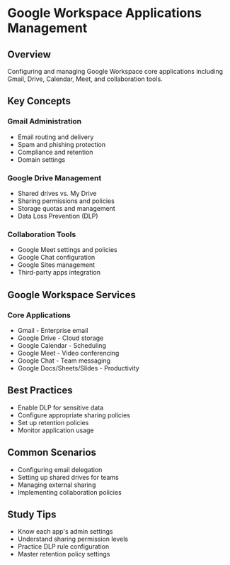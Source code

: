 # Google Workspace Applications Management

## Overview
Configuring and managing Google Workspace core applications including Gmail, Drive, Calendar, Meet, and collaboration tools.

## Key Concepts

### Gmail Administration
- Email routing and delivery
- Spam and phishing protection
- Compliance and retention
- Domain settings

### Google Drive Management
- Shared drives vs. My Drive
- Sharing permissions and policies
- Storage quotas and management
- Data Loss Prevention (DLP)

### Collaboration Tools
- Google Meet settings and policies
- Google Chat configuration
- Google Sites management
- Third-party apps integration

## Google Workspace Services

### Core Applications
- Gmail - Enterprise email
- Google Drive - Cloud storage
- Google Calendar - Scheduling
- Google Meet - Video conferencing
- Google Chat - Team messaging
- Google Docs/Sheets/Slides - Productivity

## Best Practices
- Enable DLP for sensitive data
- Configure appropriate sharing policies
- Set up retention policies
- Monitor application usage

## Common Scenarios
- Configuring email delegation
- Setting up shared drives for teams
- Managing external sharing
- Implementing collaboration policies

## Study Tips
- Know each app's admin settings
- Understand sharing permission levels
- Practice DLP rule configuration
- Master retention policy settings

